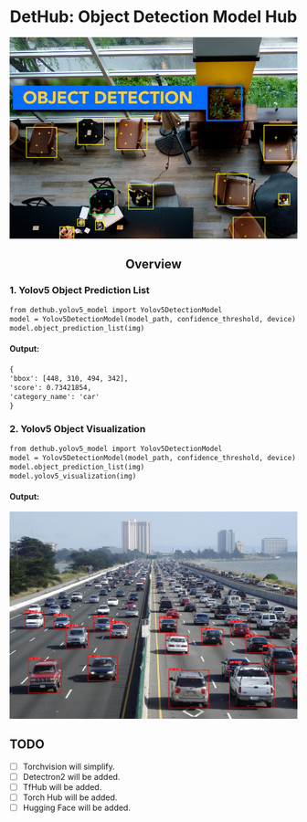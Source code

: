 <div align="center">
<h1>
  DetHub: Object Detection Model Hub
</h1>
<img src="doc/pytorch.jpg" alt="Yolite" width="700">
</div>


## <div align="center">Overview</div>


### 1. Yolov5 Object Prediction List

```
from dethub.yolov5_model import Yolov5DetectionModel
model = Yolov5DetectionModel(model_path, confidence_threshold, device)
model.object_prediction_list(img) 
```
#### Output:

```
{
'bbox': [448, 310, 494, 342], 
'score': 0.73421854, 
'category_name': 'car'
}
```
### 2. Yolov5 Object Visualization


```
from dethub.yolov5_model import Yolov5DetectionModel
model = Yolov5DetectionModel(model_path, confidence_threshold, device)
model.object_prediction_list(img) 
model.yolov5_visualization(img)
```
#### Output:
<img src="doc/yolov5_prediction.jpg" alt="Yolov5" width="800">

## TODO
- [ ] Torchvision will simplify.
- [ ] Detectron2 will be added.
- [ ] TfHub will be added.
- [ ] Torch Hub will be added.
- [ ] Hugging Face will be added.

